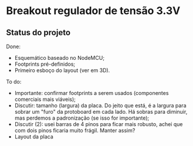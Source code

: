 # Breakout regulador de tensão 3.3V

## Status do projeto

Done:
* Esquemático baseado no NodeMCU;
* Footprints pré-definidos;
* Primeiro esboço do layout (ver em 3D).

To do:
* Importante: confirmar footprints a serem usados (componentes comerciais mais viáveis);
* Discutir: tamanho (largura) da placa. Do jeito que está, é a largura para sobrar um "furo" da protoboard em cada lado. Há sobras para diminuir, mas perdemos a padronização (se isso for importante);
* Discutir (2): usei barras de 4 pinos para ficar mais robusto, achei que com dois pinos ficaria muito frágil. Manter assim?
* Layout da placa
